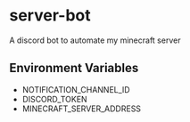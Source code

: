 # server-bot
A discord bot to automate my minecraft server

## Environment Variables
- NOTIFICATION_CHANNEL_ID
- DISCORD_TOKEN
- MINECRAFT_SERVER_ADDRESS
